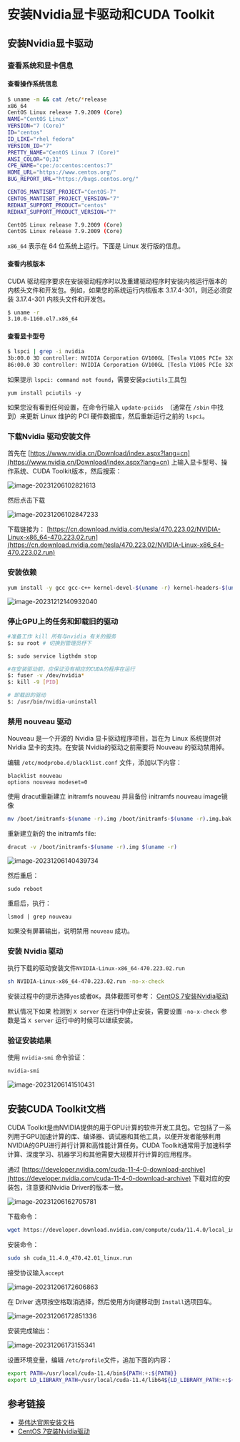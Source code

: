 # 安装Nvidia显卡驱动和CUDA Toolkit

## 安装Nvidia显卡驱动
### 查看系统和显卡信息

#### 查看操作系统信息

```bash
$ uname -m && cat /etc/*release
x86_64
CentOS Linux release 7.9.2009 (Core)
NAME="CentOS Linux"
VERSION="7 (Core)"
ID="centos"
ID_LIKE="rhel fedora"
VERSION_ID="7"
PRETTY_NAME="CentOS Linux 7 (Core)"
ANSI_COLOR="0;31"
CPE_NAME="cpe:/o:centos:centos:7"
HOME_URL="https://www.centos.org/"
BUG_REPORT_URL="https://bugs.centos.org/"

CENTOS_MANTISBT_PROJECT="CentOS-7"
CENTOS_MANTISBT_PROJECT_VERSION="7"
REDHAT_SUPPORT_PRODUCT="centos"
REDHAT_SUPPORT_PRODUCT_VERSION="7"

CentOS Linux release 7.9.2009 (Core)
CentOS Linux release 7.9.2009 (Core)

```

`x86_64` 表示在 64 位系统上运行。下面是 Linux 发行版的信息。

#### 查看内核版本

CUDA 驱动程序要求在安装驱动程序时以及重建驱动程序时安装内核运行版本的内核头文件和开发包。例如，如果您的系统运行内核版本 3.17.4-301，则还必须安装 3.17.4-301 内核头文件和开发包。

```bash
$ uname -r
3.10.0-1160.el7.x86_64
```

#### 查看显卡型号

```bash
$ lspci | grep -i nvidia
3b:00.0 3D controller: NVIDIA Corporation GV100GL [Tesla V100S PCIe 32GB] (rev a1)
86:00.0 3D controller: NVIDIA Corporation GV100GL [Tesla V100S PCIe 32GB] (rev a1)
```

如果提示 `lspci: command not found`，需要安装`pciutils`工具包

```
yum install pciutils -y
```

如果您没有看到任何设置，在命令行输入 `update-pciids `（通常在 `/sbin` 中找到）来更新 Linux 维护的 PCI 硬件数据库，然后重新运行之前的 `lspci`。

### 下载Nvidia 驱动安装文件

首先在 [https://www.nvidia.cn/Download/index.aspx?lang=cn](https://www.nvidia.cn/Download/index.aspx?lang=cn) 上输入显卡型号、操作系统、CUDA Toolkit版本，然后搜索：

![image-20231206102821613](https://danerlt-1258802437.cos.ap-chongqing.myqcloud.com/images/image-20231206102821613.png)

然后点击下载

![image-20231206102847233](https://danerlt-1258802437.cos.ap-chongqing.myqcloud.com/images/image-20231206102847233.png)

下载链接为： [https://cn.download.nvidia.com/tesla/470.223.02/NVIDIA-Linux-x86_64-470.223.02.run](https://cn.download.nvidia.com/tesla/470.223.02/NVIDIA-Linux-x86_64-470.223.02.run)

### 安装依赖

```bash
yum install -y gcc gcc-c++ kernel-devel-$(uname -r) kernel-headers-$(uname -r)
```

![image-20231212140932040](https://danerlt-1258802437.cos.ap-chongqing.myqcloud.com/images/image-20231212140932040.png)

### 停止GPU上的任务和卸载旧的驱动

```bash
#准备工作 kill 所有与nvidia 有关的服务
$: su root # 切换到管理员杼下

$: sudo service ligthdm stop

#在安装驱动前，应保证没有相应的CUDA的程序在运行
$: fuser -v /dev/nvidia*
$: kill -9 [PID]

# 卸载旧的驱动
$: /usr/bin/nvidia-uninstall
```

### 禁用 nouveau 驱动

Nouveau 是一个开源的 Nvidia 显卡驱动程序项目，旨在为 Linux 系统提供对 Nvidia 显卡的支持。在安装 Nvidia的驱动之前需要将 Nouveau 的驱动禁用掉。

编辑 `/etc/modprobe.d/blacklist.conf` 文件，添加以下内容：

```text
blacklist nouveau
options nouveau modeset=0
```

使用 dracut重新建立 initramfs nouveau 并且备份 initramfs nouveau image镜像

```bash
mv /boot/initramfs-$(uname -r).img /boot/initramfs-$(uname -r).img.bak
```

重新建立新的 the initramfs file:

```bash
dracut -v /boot/initramfs-$(uname -r).img $(uname -r)
```

![image-20231206140439734](https://danerlt-1258802437.cos.ap-chongqing.myqcloud.com/images/image-20231206140439734.png)

然后重启：

```
sudo reboot
```

重启后，执行：

```
lsmod | grep nouveau
```

如果没有屏幕输出，说明禁用 `nouveau` 成功。

### 安装 Nvidia 驱动

执行下载的驱动安装文件`NVIDIA-Linux-x86_64-470.223.02.run`

```bash
sh NVIDIA-Linux-x86_64-470.223.02.run -no-x-check 
```

安装过程中的提示选择`yes`或者`OK`，具体截图可参考： [CentOS 7安装Nvidia驱动](https://yinguobing.com/install-nvidia-driver-centos-7/)

默认情况下如果 检测到 `X server` 在运行中停止安装，需要设置  `-no-x-check` 参数是当 `X server` 运行中的时候可以继续安装。

### 验证安装结果

使用 `nvidia-smi` 命令验证：

```bash
nvidia-smi
```

![image-20231206141510431](https://danerlt-1258802437.cos.ap-chongqing.myqcloud.com/images/image-20231206141510431.png)


## 安装CUDA Toolkit文档

CUDA Toolkit是由NVIDIA提供的用于GPU计算的软件开发工具包。它包括了一系列用于GPU加速计算的库、编译器、调试器和其他工具，以便开发者能够利用NVIDIA的GPU进行并行计算和高性能计算任务。CUDA Toolkit通常用于加速科学计算、深度学习、机器学习和其他需要大规模并行计算的应用程序。

通过 [https://developer.nvidia.com/cuda-11-4-0-download-archive](https://developer.nvidia.com/cuda-11-4-0-download-archive) 下载对应的安装包，注意要和Nvidia Driver的版本一致。

![image-20231206162705781](https://danerlt-1258802437.cos.ap-chongqing.myqcloud.com/images/image-20231206162705781.png)

下载命令：

```bash
wget https://developer.download.nvidia.com/compute/cuda/11.4.0/local_installers/cuda_11.4.0_470.42.01_linux.run
```

安装命令：

```bash
sudo sh cuda_11.4.0_470.42.01_linux.run
```

接受协议输入`accept`

![image-20231206172606863](https://danerlt-1258802437.cos.ap-chongqing.myqcloud.com/images/image-20231206172606863.png)

在 Driver 选项按空格取消选择，然后使用方向键移动到 `Install`选项回车。

![image-20231206172851336](https://danerlt-1258802437.cos.ap-chongqing.myqcloud.com/images/image-20231206172851336.png)

安装完成输出：

![image-20231206173155341](https://danerlt-1258802437.cos.ap-chongqing.myqcloud.com/images/image-20231206173155341.png)

设置环境变量，编辑 `/etc/profile`文件，追加下面的内容：

```bash
export PATH=/usr/local/cuda-11.4/bin${PATH:+:${PATH}}
export LD_LIBRARY_PATH=/usr/local/cuda-11.4/lib64${LD_LIBRARY_PATH:+:${LD_LIBRARY_PATH}}
```


## 参考链接

-   [英伟达官网安装文档](https://docs.nvidia.com/cuda/cuda-installation-guide-linux/)
-   [CentOS 7安装Nvidia驱动](https://yinguobing.com/install-nvidia-driver-centos-7/)
